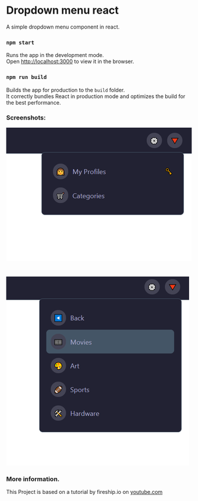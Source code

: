 # Dropdown menu react

A simple dropdown menu component in react.

### `npm start`

Runs the app in the development mode.<br />
Open [http://localhost:3000](http://localhost:3000) to view it in the browser.

### `npm run build`

Builds the app for production to the `build` folder.<br />
It correctly bundles React in production mode and optimizes the build for the best performance.

### Screenshots:

![Screenshot](./screenshot/Pic-1.png)
#
![Screenshot](./screenshot/Pic-2.png)


### More information.
This Project is based on a tutorial by fireship.io on [youtube.com](https://www.youtube.com/watch?v=IF6k0uZuypA)